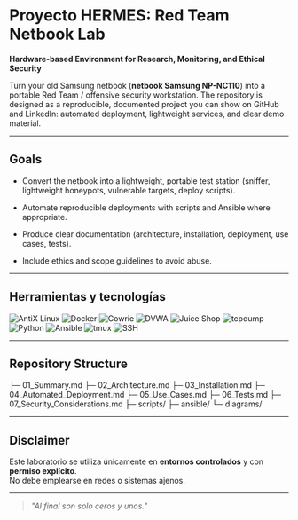 # Proyecto HERMES: Red Team Netbook Lab                                                                              
                                                                                                                           

**Hardware-based Environment for Research, Monitoring, and Ethical Security**

Turn your old Samsung netbook (**netbook Samsung NP-NC110**) into a portable Red Team / offensive security workstation. The repository is designed as a reproducible, documented project you can show on GitHub and LinkedIn: automated deployment, lightweight services, and clear demo material.


---

## Goals

- Convert the netbook into a lightweight, portable test station (sniffer, lightweight honeypots, vulnerable targets, deploy scripts).

- Automate reproducible deployments with scripts and Ansible where appropriate.

- Produce clear documentation (architecture, installation, deployment, use cases, tests).

- Include ethics and scope guidelines to avoid abuse.

---

## Herramientas y tecnologías
![AntiX Linux](https://img.shields.io/badge/AntiX-Linux-%232679D0?style=flat&logo=linux&logoColor=white)
![Docker](https://img.shields.io/badge/Docker-ready-%230db7ed?style=flat&logo=docker&logoColor=white)
![Cowrie](https://img.shields.io/badge/Cowrie-honeypot-%23FF6F61?style=flat)
![DVWA](https://img.shields.io/badge/DVWA-%23F1C40F?style=flat)
![Juice Shop](https://img.shields.io/badge/OWASP-Juice_Shop-%23E34F26?style=flat)
![tcpdump](https://img.shields.io/badge/tcpdump-%23007ACC?style=flat)
![Python](https://img.shields.io/badge/Python-%233776AB?style=flat&logo=python&logoColor=white)
![Ansible](https://img.shields.io/badge/Ansible-%23EE0000?style=flat&logo=ansible&logoColor=white)
![tmux](https://img.shields.io/badge/tmux-%23333333?style=flat)
![SSH](https://img.shields.io/badge/SSH-%23007ACC?style=flat&logo=ssh&logoColor=white)

---

## Repository Structure

├─ 01_Summary.md
├─ 02_Architecture.md
├─ 03_Installation.md
├─ 04_Automated_Deployment.md
├─ 05_Use_Cases.md
├─ 06_Tests.md
├─ 07_Security_Considerations.md
├─ scripts/
├─ ansible/
└─ diagrams/

---

## Disclaimer
Este laboratorio se utiliza únicamente en **entornos controlados** y con **permiso explícito**.  
No debe emplearse en redes o sistemas ajenos.

---

> *"Al final son solo ceros y unos."*
